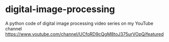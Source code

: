 # digital-image-processing
A python code of digital image processing video series on my YouTube channel
https://www.youtube.com/channel/UCfoRD9cQgM8toJ375urVOpQ/featured
